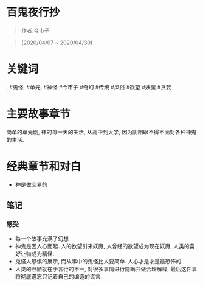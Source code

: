 # 百鬼夜行抄

> 作者:今市子

> (2020/04/07 \~ 2020/04/30)

# 关键词
, #鬼怪, #单元, #神怪 #今市子 #奇幻 #传统 #风俗 #欲望 #妖魔 #贪婪

# 主要故事章节
简单的单元剧, 律的每一天的生活, 从高中到大学, 因为阴阳眼不得不面对各种神鬼的生活.

# 经典章节和对白
* 神是做交易的

## 笔记
### 感受
* 每一个故事充满了幻想
* 神鬼是因人心而起. 人的欲望引来妖魔, 人曾经的欲望成为现在妖魔, 人类的喜好让物成为精怪.
* 鬼怪人恐惧的展示, 而故事中的鬼怪比人要简单. 人心才是才是最恐怖的.
* 人类的丑陋就在于言行的不一, 对很多事情进行隐瞒并做合理解释, 最后这件事将彻底遗忘只记着自己的编造的谎言.
